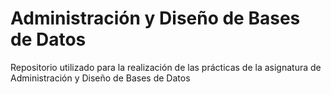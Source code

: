 # Administración y Diseño de Bases de Datos
Repositorio utilizado para la realización de las prácticas de la asignatura de Administración y Diseño de Bases de Datos
